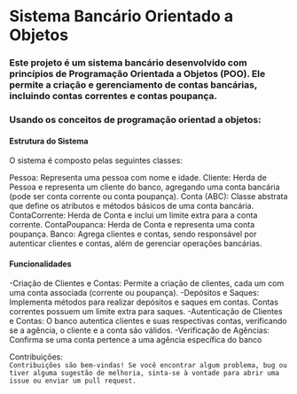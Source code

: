 # Sistema Bancário Orientado a Objetos

### Este projeto é um sistema bancário desenvolvido com princípios de Programação Orientada a Objetos (POO). Ele permite a criação e gerenciamento de contas bancárias, incluindo contas correntes e contas poupança.

### Usando os conceitos de programação orientad a objetos:

#### Estrutura do Sistema

O sistema é composto pelas seguintes classes:

Pessoa: Representa uma pessoa com nome e idade.
Cliente: Herda de Pessoa e representa um cliente do banco, agregando uma conta bancária (pode ser conta corrente ou conta poupança).
Conta (ABC): Classe abstrata que define os atributos e métodos básicos de uma conta bancária.
ContaCorrente: Herda de Conta e inclui um limite extra para a conta corrente.
ContaPoupanca: Herda de Conta e representa uma conta poupança.
Banco: Agrega clientes e contas, sendo responsável por autenticar clientes e contas, além de gerenciar operações bancárias.

#### Funcionalidades

-Criação de Clientes e Contas: Permite a criação de clientes, cada um com uma conta associada (corrente ou poupança).
-Depósitos e Saques: Implementa métodos para realizar depósitos e saques em contas. Contas correntes possuem um limite extra para saques.
-Autenticação de Clientes e Contas: O banco autentica clientes e suas respectivas contas, verificando se a agência, o cliente e a conta são válidos.
-Verificação de Agências: Confirma se uma conta pertence a uma agência específica do banco

Contribuições: <br>
`Contribuições são bem-vindas! Se você encontrar algum problema, bug ou tiver alguma sugestão de melhoria, sinta-se à vontade para abrir uma issue ou enviar um pull request.`
